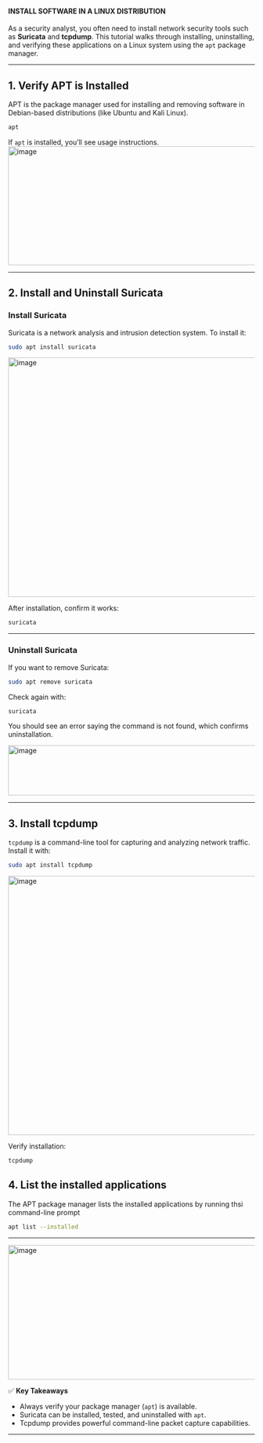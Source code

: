 #### INSTALL SOFTWARE IN A LINUX DISTRIBUTION

As a security analyst, you often need to install network security tools such as **Suricata** and **tcpdump**. This tutorial walks through installing, uninstalling, and verifying these applications on a Linux system using the `apt` package manager.

---

## 1. Verify APT is Installed

APT is the package manager used for installing and removing software in Debian-based distributions (like Ubuntu and Kali Linux).

```bash
apt
```

If `apt` is installed, you’ll see usage instructions.
<img width="940" height="242" alt="image" src="https://github.com/user-attachments/assets/0d6a533e-9a36-4c0d-9079-338a9a3a82bc" />


---

## 2. Install and Uninstall Suricata

### Install Suricata

Suricata is a network analysis and intrusion detection system. To install it:

```bash
sudo apt install suricata
```
<img width="908" height="488" alt="image" src="https://github.com/user-attachments/assets/bf293b43-7b99-4067-9f2c-acd3d33f5ce4" />

After installation, confirm it works:

```bash
suricata
```

---

### Uninstall Suricata

If you want to remove Suricata:

```bash
sudo apt remove suricata
```

Check again with:

```bash
suricata
```
You should see an error saying the command is not found, which confirms uninstallation.

<img width="928" height="102" alt="image" src="https://github.com/user-attachments/assets/a898f6cd-f00a-4963-abe7-edc03d6810cc" />

---

## 3. Install tcpdump

`tcpdump` is a command-line tool for capturing and analyzing network traffic. Install it with:

```bash
sudo apt install tcpdump
```
<img width="940" height="528" alt="image" src="https://github.com/user-attachments/assets/5daf4f70-90c3-4828-bf42-a0ed39b95eaf" />

Verify installation:

```bash
tcpdump 

```
## 4. List the installed applications
The APT package manager lists the installed applications by running thsi command-line prompt 

```bash
apt list --installed
```
---
<img width="940" height="274" alt="image" src="https://github.com/user-attachments/assets/61a1e678-8679-461f-bf0a-93d4467297b4" />


✅ **Key Takeaways**

* Always verify your package manager (`apt`) is available.
* Suricata can be installed, tested, and uninstalled with `apt`.
* Tcpdump provides powerful command-line packet capture capabilities.

---
